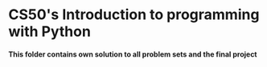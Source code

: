 # CS50's Introduction to programming with Python
#### This folder contains own solution to all problem sets and the final project
